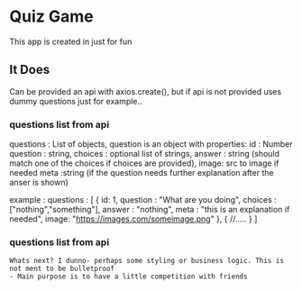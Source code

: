# Quiz Game

This app is created in just for fun

## It Does

Can be provided an api with axios.create(), but if api is not provided uses dummy questions just for example..

### questions list from api

questions : List of objects,
     question is an object with properties: 
        id : Number
        question : string,
        choices : optional list of strings,
        answer : string (should match one of the choices if choices are provided),
        image: src to image if needed
        meta :string (if the question needs  further explanation after the anser is shown)

example :
 questions : [
     {
         id: 1,
         question : "What are you doing",
         choices : ["nothing","something"],
         answer : "nothing",
         meta : "this is an explanation if needed",
         image: "https://images.com/someimage.png"
     },
     {
         //.....
     }
 ]

### questions list from api
    Whats next? I dunno- perhaps some styling or business logic. This is not ment to be bulletproof
    - Main purpose is to have a little competition with friends
